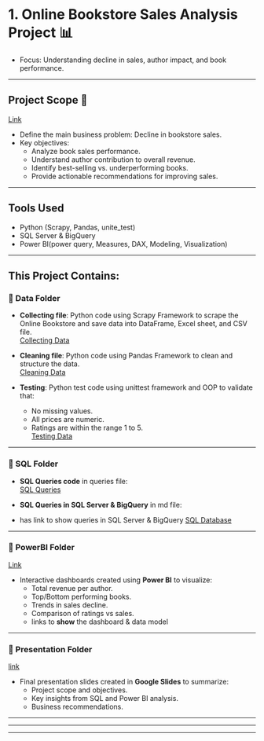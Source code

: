 # 1. **Online Bookstore Sales Analysis Project** 📊
   - Focus: Understanding decline in sales, author impact, and book performance.

---

## Project Scope 🎯 
[Link](https://github.com/gig194x/Data_Analysis_Projects/blob/main/BookStore_Analysis/Scope.md)
- Define the main business problem: Decline in bookstore sales.  
- Key objectives:  
  - Analyze book sales performance.  
  - Understand author contribution to overall revenue.  
  - Identify best-selling vs. underperforming books.  
  - Provide actionable recommendations for improving sales.
 
---

## Tools Used
- Python (Scrapy, Pandas, unite_test)
- SQL Server & BigQuery
- Power BI(power query, Measures, DAX, Modeling, Visualization)

---

## This Project Contains:

### 📂 Data Folder
- **Collecting file**: Python code using Scrapy Framework to scrape the Online Bookstore and save data into DataFrame, Excel sheet, and CSV file.  
  [Collecting Data](https://github.com/gig194x/Data_Analysis_Projects/blob/main/BookStore_Analysis/Data/Collecting.py)  

- **Cleaning file**: Python code using Pandas Framework to clean and structure the data.  
  [Cleaning Data](https://github.com/gig194x/Data_Analysis_Projects/blob/main/BookStore_Analysis/Data/Cleaning.py)  

- **Testing**: Python test code using unittest framework and OOP to validate that:  
  - No missing values.  
  - All prices are numeric.  
  - Ratings are within the range 1 to 5.  
  [Testing Data](https://github.com/gig194x/Data_Analysis_Projects/blob/main/BookStore_Analysis/Data/Testing.py)  

---

### 📂 SQL Folder
- **SQL Queries code** in queries file:  
  [SQL Queries](https://github.com/gig194x/Data_Analysis_Projects/blob/main/BookStore_Analysis/SQL/sql.md)  

- **SQL Queries in SQL Server & BigQuery** in md file:
- has link to show queries in  SQL Server & BigQuery
  [SQL Database](https://github.com/gig194x/Data_Analysis_Projects/blob/main/BookStore_Analysis/SQL/sql.md)
  
---

### 📂 PowerBI Folder 
[Link](https://github.com/gig194x/Data_Analysis_Projects/tree/main/BookStore_Analysis/PowerBI)
- Interactive dashboards created using **Power BI** to visualize:  
  - Total revenue per author.  
  - Top/Bottom performing books.  
  - Trends in sales decline.  
  - Comparison of ratings vs sales.
  - links to **show** the dashboard & data model

---

### 📂 Presentation Folder 
[link](https://github.com/gig194x/Data_Analysis_Projects/tree/main/BookStore_Analysis/Presentation)
- Final presentation slides created in **Google Slides** to summarize:  
  - Project scope and objectives.    
  - Key insights from SQL and Power BI analysis.  
  - Business recommendations.  

---


--------------------------------------------------------------------------------------------
--------------------------------------------------------------------------------------------

